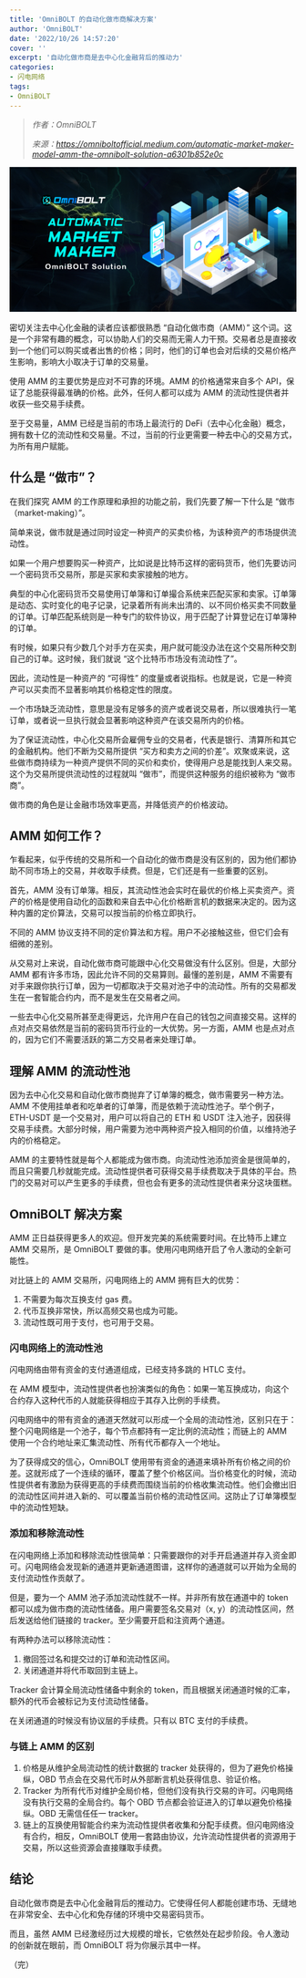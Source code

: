 ```yaml
---
title: 'OmniBOLT 的自动化做市商解决方案'
author: 'OmniBOLT'
date: '2022/10/26 14:57:20'
cover: ''
excerpt: '自动化做市商是去中心化金融背后的推动力'
categories:
- 闪电网络
tags:
- OmniBOLT
---
```



> *作者：OmniBOLT*
> 
> *来源：<https://omniboltofficial.medium.com/automatic-market-maker-model-amm-the-omnibolt-solution-a6301b852e0c>*



![img](../images/automatic-market-maker-model-amm-the-omnibolt-solution/vPkBq2N.png)

密切关注去中心化金融的读者应该都很熟悉 “自动化做市商（AMM）” 这个词。这是一个非常有趣的概念，可以协助人们的交易而无需人力干预。交易者总是直接收到一个他们可以购买或者出售的价格；同时，他们的订单也会对后续的交易价格产生影响，影响大小取决于订单的交易量。

使用 AMM 的主要优势是应对不可靠的环境。AMM 的价格通常来自多个 API，保证了总能获得最准确的价格。此外，任何人都可以成为 AMM 的流动性提供者并收获一些交易手续费。

至于交易量，AMM 已经是当前的市场上最流行的 DeFi（去中心化金融）概念，拥有数十亿的流动性和交易量。不过，当前的行业更需要一种去中心的交易方式，为所有用户赋能。

## 什么是 “做市”？

在我们探究 AMM 的工作原理和承担的功能之前，我们先要了解一下什么是 “做市（market-making）”。

简单来说，做市就是通过同时设定一种资产的买卖价格，为该种资产的市场提供流动性。

如果一个用户想要购买一种资产，比如说是比特币这样的密码货币，他们先要访问一个密码货币交易所，那是买家和卖家接触的地方。

典型的中心化密码货币交易使用订单簿和订单撮合系统来匹配买家和卖家。订单簿是动态、实时变化的电子记录，记录着所有尚未出清的、以不同价格买卖不同数量的订单。订单匹配系统则是一种专门的软件协议，用于匹配了计算登记在订单簿种的订单。

有时候，如果只有少数几个对手方在买卖，用户就可能没办法在这个交易所种交割自己的订单。这时候，我们就说 “这个比特币市场没有流动性了”。

因此，流动性是一种资产的 “可得性” 的度量或者说指标。也就是说，它是一种资产可以买卖而不显著影响其价格稳定性的限度。

一个市场缺乏流动性，意思是没有足够多的资产或者说交易者，所以很难执行一笔订单，或者说一旦执行就会显著影响这种资产在该交易所内的价格。

为了保证流动性，中心化交易所会雇佣专业的交易者，代表是银行、清算所和其它的金融机构。他们不断为交易所提供 “买方和卖方之间的价差”。欢聚或来说，这些做市商持续为一种资产提供不同的买价和卖价，使得用户总是能找到人来交易。这个为交易所提供流动性的过程就叫 “做市”，而提供这种服务的组织被称为 “做市商”。

做市商的角色是让金融市场效率更高，并降低资产的价格波动。

##  AMM 如何工作？

乍看起来，似乎传统的交易所和一个自动化的做市商是没有区别的，因为他们都协助不同市场上的交易，并收取手续费。但是，它们还是有一些重要的区别。

首先，AMM 没有订单簿。相反，其流动性池会实时在最优的价格上买卖资产。资产的价格是使用自动化的函数和来自去中心化价格断言机的数据来决定的。因为这种内置的定价算法，交易可以按当前的价格立即执行。

不同的 AMM 协议支持不同的定价算法和方程。用户不必接触这些，但它们会有细微的差别。

从交易对上来说，自动化做市商可能跟中心化交易做没有什么区别。但是，大部分 AMM 都有许多市场，因此允许不同的交易算则。最懂的差别是，AMM 不需要有对手来跟你执行订单，因为一切都取决于交易对池子中的流动性。所有的交易都发生在一套智能合约内，而不是发生在交易者之间。

一些去中心化交易所甚至走得更远，允许用户在自己的钱包之间直接交易。这样的点对点交易依然是当前的密码货币行业的一大优势。另一方面，AMM 也是点对点的，因为它们不需要活跃的第二方交易者来处理订单。

## 理解 AMM 的流动性池

因为去中心化交易和自动化做市商抛弃了订单簿的概念，做市需要另一种方法。AMM 不使用挂单者和吃单者的订单簿，而是依赖于流动性池子。举个例子，ETH-USDT 是一个交易对，用户可以将自己的 ETH 和 USDT 注入池子，因获得交易手续费。大部分时候，用户需要为池中两种资产投入相同的价值，以维持池子内的价格稳定。

AMM 的主要特性就是每个人都能成为做市商。向流动性池添加资金是很简单的，而且只需要几秒就能完成。流动性提供者可获得交易手续费取决于具体的平台。热门的交易对可以产生更多的手续费，但也会有更多的流动性提供者来分这块蛋糕。

## OmniBOLT 解决方案

AMM 正日益获得更多人的欢迎。但开发完美的系统需要时间。在比特币上建立 AMM 交易所，是 OmniBOLT 要做的事。使用闪电网络开启了令人激动的全新可能性。

对比链上的 AMM 交易所，闪电网络上的 AMM 拥有巨大的优势：

1. 不需要为每次互换支付 gas 费。
2. 代币互换非常快，所以高频交易也成为可能。
3. 流动性既可用于支付，也可用于交易。

### 闪电网络上的流动性池

闪电网络由带有资金的支付通道组成，已经支持多跳的 HTLC 支付。

在 AMM 模型中，流动性提供者也扮演类似的角色：如果一笔互换成功，向这个合约存入这种代币的人就能获得相应于其存入比例的手续费。

闪电网络中的带有资金的通道天然就可以形成一个全局的流动性池，区别只在于：整个闪电网络是一个池子，每个节点都持有一定比例的流动性；而链上的 AMM 使用一个合约地址来汇集流动性、所有代币都存入一个地址。

为了获得成交的信心，OmniBOLT 使用带有资金的通道来填补所有价格之间的价差。这就形成了一个连续的循环，覆盖了整个价格区间。当价格变化的时候，流动性提供者有激励为获得更高的手续费而围绕当前的价格收集流动性。他们会撤出旧的流动性区间并进入新的、可以覆盖当前价格的流动性区间。这防止了订单簿模型中的流动性短缺。

### 添加和移除流动性

在闪电网络上添加和移除流动性很简单：只需要跟你的对手开启通道并存入资金即可。闪电网络会发现新的通道并更新通道图谱，这样你的通道就可以开始为全局的支付流动性作贡献了。

但是，要为一个 AMM 池子添加流动性就不一样。并非所有放在通道中的 token 都可以成为做市商的流动性储备。用户需要签名交易对（x, y）的流动性区间，然后发送给他们链接的 tracker。至少需要开启和注资两个通道。

有两种办法可以移除流动性：

1. 撤回签过名和提交过的订单和流动性区间。
2. 关闭通道并将代币取回到主链上。

Tracker 会计算全局流动性储备中剩余的 token，而且根据关闭通道时候的汇率，额外的代币会被标记为支付流动性储备。

在关闭通道的时候没有协议层的手续费。只有以 BTC 支付的手续费。

### 与链上 AMM 的区别

1. 价格是从维护全局流动性的统计数据的 tracker 处获得的，但为了避免价格操纵，OBD 节点会在交易代币时从外部断言机处获得信息、验证价格。
2. Tracker 为所有代币对维护全局价格，但他们没有执行交易的许可。闪电网络没有执行交易的全局合约。每个 OBD 节点都会验证进入的订单以避免价格操纵。OBD 无需信任任一 tracker。
3. 链上的互换使用智能合约来为流动性提供者收集和分配手续费。但闪电网络没有合约，相反，OmniBOLT 使用一套路由协议，允许流动性提供者的资源用于交易，所以这些资源会直接赚取手续费。

## 结论

自动化做市商是去中心化金融背后的推动力。它使得任何人都能创建市场、无缝地在非常安全、去中心化和免存储的环境中交易密码货币。

而且，虽然 AMM 已经激经历过大规模的增长，它依然处在起步阶段。令人激动的创新就在眼前，而 OmniBOLT 将为你展示其中一样。

（完）





